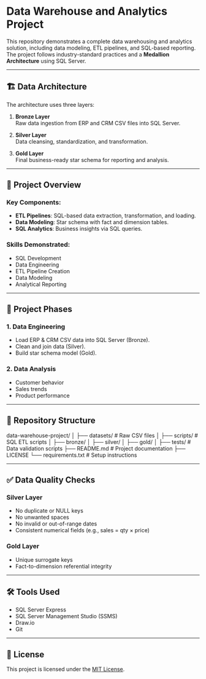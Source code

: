 # Data Warehouse and Analytics Project

This repository demonstrates a complete data warehousing and analytics solution, including data modeling, ETL pipelines, and SQL-based reporting. The project follows industry-standard practices and a **Medallion Architecture** using SQL Server.

---

## 🏗️ Data Architecture

The architecture uses three layers:

1. **Bronze Layer**  
   Raw data ingestion from ERP and CRM CSV files into SQL Server.

2. **Silver Layer**  
   Data cleansing, standardization, and transformation.

3. **Gold Layer**  
   Final business-ready star schema for reporting and analysis.

---

## 📖 Project Overview

### Key Components:
- **ETL Pipelines**: SQL-based data extraction, transformation, and loading.
- **Data Modeling**: Star schema with fact and dimension tables.
- **SQL Analytics**: Business insights via SQL queries.

### Skills Demonstrated:
- SQL Development  
- Data Engineering  
- ETL Pipeline Creation  
- Data Modeling  
- Analytical Reporting  

---

## 🚀 Project Phases

### 1. Data Engineering
- Load ERP & CRM CSV data into SQL Server (Bronze).
- Clean and join data (Silver).
- Build star schema model (Gold).

### 2. Data Analysis
- Customer behavior
- Sales trends
- Product performance

---

## 📂 Repository Structure
data-warehouse-project/
│
├── datasets/ # Raw CSV files
│
├── scripts/ # SQL ETL scripts
│ ├── bronze/
│ ├── silver/
│ ├── gold/
│
├── tests/ # Data validation scripts
├── README.md # Project documentation
├── LICENSE
└── requirements.txt # Setup instructions


---

## ✅ Data Quality Checks

### Silver Layer
- No duplicate or NULL keys
- No unwanted spaces
- No invalid or out-of-range dates
- Consistent numerical fields (e.g., sales = qty × price)

### Gold Layer
- Unique surrogate keys
- Fact-to-dimension referential integrity

---

## 🛠️ Tools Used

- SQL Server Express
- SQL Server Management Studio (SSMS)
- Draw.io
- Git

---

## 📝 License

This project is licensed under the [MIT License](LICENSE).

